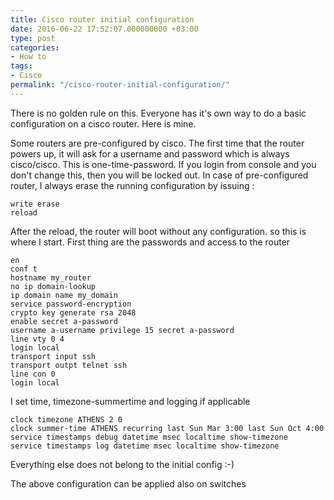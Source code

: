 ```yaml
---
title: Cisco router initial configuration
date: 2016-06-22 17:52:07.000000000 +03:00
type: post
categories:
- How to
tags:
- Cisco
permalink: "/cisco-router-initial-configuration/"
---
```

There is no golden rule on this. Everyone has it's own way to do a basic configuration on a cisco router. Here is mine.

Some routers are pre-configured by cisco. The first time that the router powers up, it will ask for a username and password which is always cisco/cisco. This is one-time-password. If you login from console and you don't change this, then you will be locked out. In case of pre-configured router, I always erase the running configuration by issuing :

```
write erase
reload
```

After the reload, the router will boot without any configuration. so this is where I start. First thing are the passwords and access to the router

```
en
conf t
hostname my_router
no ip domain-lookup
ip domain name my_domain
service password-encryption
crypto key generate rsa 2048
enable secret a-password
username a-username privilege 15 secret a-password
line vty 0 4
login local
transport input ssh
transport outpt telnet ssh
line con 0
login local
```

I set time, timezone-summertime and logging if applicable

```
clock timezone ATHENS 2 0
clock summer-time ATHENS recurring last Sun Mar 3:00 last Sun Oct 4:00
service timestamps debug datetime msec localtime show-timezone
service timestamps log datetime msec localtime show-timezone
```

Everything else does not belong to the initial config :-)

The above configuration can be applied also on switches
